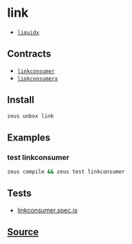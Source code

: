 
link
====================









* [`liquidx`](liquidx.md)



## Contracts
* [`linkconsumer`](https://github.com/liquidapps-io/zeus-sdk/tree/master/boxes/groups/libraries/link/contracts/eos/linkconsumer)
* [`linkconsumerx`](https://github.com/liquidapps-io/zeus-sdk/tree/master/boxes/groups/libraries/link/contracts/eos/linkconsumerx)
## Install
```bash
zeus unbox link
```
## Examples
### test linkconsumer
```bash
zeus compile && zeus test linkconsumer
```










## Tests 
* [linkconsumer.spec.js](https://github.com/liquidapps-io/zeus-sdk/tree/master/boxes/groups/libraries/link/test/linkconsumer.spec.js)
## [Source](https://github.com/liquidapps-io/zeus-sdk/tree/master/boxes/groups/libraries/link)